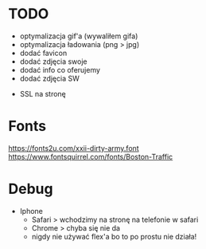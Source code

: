 # TODO
+ optymalizacja gif'a (wywaliłem gifa)
+ optymalizacja ładowania (png > jpg)
+ dodać favicon
+ dodać zdjęcia swoje
+ dodać info co oferujemy
+ dodać zdjęcia SW
- SSL na stronę


# Fonts
https://fonts2u.com/xxii-dirty-army.font
https://www.fontsquirrel.com/fonts/Boston-Traffic

# Debug
- Iphone
  - Safari > wchodzimy na stronę na telefonie w safari
  - Chrome > chyba się nie da
  - nigdy nie używać flex'a bo to po prostu nie działa!
